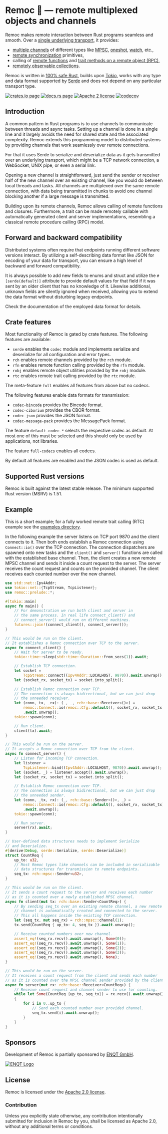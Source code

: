 # Remoc 🦑 — remote multiplexed objects and channels

Remoc makes remote interaction between Rust programs seamless and smooth.
Over a [single underlying transport], it provides:

  * [multiple channels] of different types like [MPSC], [oneshot], [watch], etc.,
  * [remote synchronization] primitives,
  * calling of [remote functions] and [trait methods on a remote object (RPC)],
  * [remotely observable collections].

Remoc is written in [100% safe Rust], builds upon [Tokio], works with any type
and data format supported by [Serde] and does not depend on any particular
transport type.

[single underlying transport]: https://docs.rs/remoc/latest/remoc/struct.Connect.html#physical-transport
[multiple channels]: https://docs.rs/remoc/latest/remoc/rch/index.html
[MPSC]: https://docs.rs/remoc/latest/remoc/rch/mpsc/index.html
[oneshot]: https://docs.rs/remoc/latest/remoc/rch/oneshot/index.html
[watch]: https://docs.rs/remoc/latest/remoc/rch/watch/index.html
[remote synchronization]: https://docs.rs/remoc/latest/remoc/robj/index.html
[remote functions]: https://docs.rs/remoc/latest/remoc/rfn/index.html
[remotely observable collections]: https://crates.io/crates/remoc-obs
[trait methods on a remote object (RPC)]: https://docs.rs/remoc/latest/remoc/rtc/index.html
[100% safe Rust]: https://www.rust-lang.org/
[Tokio]: https://tokio.rs
[Serde]: https://serde.rs

[![crates.io page](https://img.shields.io/crates/v/remoc)](https://crates.io/crates/remoc)
[![docs.rs page](https://docs.rs/remoc/badge.svg)](https://docs.rs/remoc)
[![Apache 2 license](https://img.shields.io/crates/l/remoc)](https://raw.githubusercontent.com/ENQT-GmbH/remoc/master/LICENSE)
[![codecov](https://codecov.io/gh/ENQT-GmbH/remoc/branch/master/graph/badge.svg?token=UDMOOK0QT8)](https://codecov.io/gh/ENQT-GmbH/remoc)

## Introduction

A common pattern in Rust programs is to use channels to communicate between
threads and async tasks.
Setting up a channel is done in a single line and it largely avoids the need
for shared state and the associated complexity.
Remoc extends this programming model to distributed systems by providing
channels that work seamlessly over remote connections.

For that it uses Serde to serialize and deserialize data as it gets transmitted
over an underlying transport,
which might be a TCP network connection, a WebSocket, UNIX pipe, or even a
serial link.

Opening a new channel is straightforward, just send the sender or receiver half
of the new channel over an existing channel, like you would do between local
threads and tasks.
All channels are multiplexed over the same remote connection, with data being
transmitted in chunks to avoid one channel blocking another if a large message
is transmitted.

Building upon its remote channels, Remoc allows calling of remote functions and
closures.
Furthermore, a trait can be made remotely callable with automatically generated
client and server implementations, resembling a classical remote procedure
calling (RPC) model.


## Forward and backward compatibility

Distributed systems often require that endpoints running different software
versions interact.
By utilizing a self-describing data format like JSON for encoding of your data
for transport, you can ensure a high level of backward and forward compatibility.

It is always possible to add new fields to enums and struct and utilize the
`#[serde(default)]` attribute to provide default values for that field if it
was sent by an older client that has no knowledge of it.
Likewise additional, unknown fields are silently ignored when received,
allowing you to extend the data format without disturbing legacy endpoints.

Check the documentation of the employed data format for details.


## Crate features

Most functionality of Remoc is gated by crate features.
The following features are available:

  * `serde` enables the `codec` module and implements serialize and
    deserialize for all configuration and error types.
  * `rch` enables remote channels provided by the `rch` module.
  * `rfn` enables remote function calling provided by the `rfn` module.
  * `robj` enables remote object utilities provided by the `robj` module.
  * `rtc` enables remote trait calling provided by the `rtc` module.

The meta-feature `full` enables all features from above but no codecs.

The following features enable data formats for transmission:

  * `codec-bincode` provides the Bincode format.
  * `codec-ciborium` provides the CBOR format.
  * `codec-json` provides the JSON format.
  * `codec-message-pack` provides the MessagePack format.

The feature `default-codec-*` selects the respective codec as default.
At most one of this must be selected and this should only be used by
applications, not libraries.

The feature `full-codecs` enables all codecs.

By default all features are enabled and the JSON codec is used as default.

## Supported Rust versions

Remoc is built against the latest stable release.
The minimum supported Rust version (MSRV) is 1.51.

## Example

This is a short example; for a fully worked remote trait calling (RTC) example
see the [examples directory](https://github.com/ENQT-GmbH/remoc/tree/master/examples).

In the following example the server listens on TCP port 9870 and the client connects to it.
Then both ends establish a Remoc connection using `Connect::io()` over the TCP connection.
The connection dispatchers are spawned onto new tasks and the `client()` and `server()` functions
are called with the established base channel.
Then, the client creates a new remote MPSC channel and sends it inside a count request to the 
server.
The server receives the count request and counts on the provided channel.
The client receives each counted number over the new channel.

```rust
use std::net::Ipv4Addr;
use tokio::net::{TcpStream, TcpListener};
use remoc::prelude::*;

#[tokio::main]
async fn main() {
    // For demonstration we run both client and server in
    // the same process. In real life connect_client() and
    // connect_server() would run on different machines.
    futures::join!(connect_client(), connect_server());
}

// This would be run on the client.
// It establishes a Remoc connection over TCP to the server.
async fn connect_client() {
    // Wait for server to be ready.
    tokio::time::sleep(std::time::Duration::from_secs(1)).await;

    // Establish TCP connection.
    let socket =
        TcpStream::connect((Ipv4Addr::LOCALHOST, 9870)).await.unwrap();
    let (socket_rx, socket_tx) = socket.into_split();

    // Establish Remoc connection over TCP.
    // The connection is always bidirectional, but we can just drop
    // the unneeded receiver.
    let (conn, tx, _rx): (_, _, rch::base::Receiver<()>) =
        remoc::Connect::io(remoc::Cfg::default(), socket_rx, socket_tx)
        .await.unwrap();
    tokio::spawn(conn);

    // Run client.
    client(tx).await;
}

// This would be run on the server.
// It accepts a Remoc connection over TCP from the client.
async fn connect_server() {
    // Listen for incoming TCP connection.
    let listener =
        TcpListener::bind((Ipv4Addr::LOCALHOST, 9870)).await.unwrap();
    let (socket, _) = listener.accept().await.unwrap();
    let (socket_rx, socket_tx) = socket.into_split();

    // Establish Remoc connection over TCP.
    // The connection is always bidirectional, but we can just drop
    // the unneeded sender.
    let (conn, _tx, rx): (_, rch::base::Sender<()>, _) =
        remoc::Connect::io(remoc::Cfg::default(), socket_rx, socket_tx)
        .await.unwrap();
    tokio::spawn(conn);

    // Run server.
    server(rx).await;
}

// User-defined data structures needs to implement Serialize
// and Deserialize.
#[derive(Debug, serde::Serialize, serde::Deserialize)]
struct CountReq {
    up_to: u32,
    // Most Remoc types like channels can be included in serializable
    // data structures for transmission to remote endpoints.
    seq_tx: rch::mpsc::Sender<u32>,
}

// This would be run on the client.
// It sends a count request to the server and receives each number
// as it is counted over a newly established MPSC channel.
async fn client(mut tx: rch::base::Sender<CountReq>) {
    // By sending seq_tx over an existing remote channel, a new remote
    // channel is automatically created and connected to the server.
    // This all happens inside the existing TCP connection.
    let (seq_tx, mut seq_rx) = rch::mpsc::channel(1);
    tx.send(CountReq { up_to: 4, seq_tx }).await.unwrap();

    // Receive counted numbers over new channel.
    assert_eq!(seq_rx.recv().await.unwrap(), Some(0));
    assert_eq!(seq_rx.recv().await.unwrap(), Some(1));
    assert_eq!(seq_rx.recv().await.unwrap(), Some(2));
    assert_eq!(seq_rx.recv().await.unwrap(), Some(3));
    assert_eq!(seq_rx.recv().await.unwrap(), None);
}

// This would be run on the server.
// It receives a count request from the client and sends each number
// as it is counted over the MPSC channel sender provided by the client.
async fn server(mut rx: rch::base::Receiver<CountReq>) {
    // Receive count request and channel sender to use for counting.
    while let Some(CountReq {up_to, seq_tx}) = rx.recv().await.unwrap()
    {
        for i in 0..up_to {
            // Send each counted number over provided channel.
            seq_tx.send(i).await.unwrap();
        }
    }
}
```


## Sponsors

Development of Remoc is partially sponsored by
[ENQT GmbH](https://enqt.de/).

[![ENQT Logo](https://raw.githubusercontent.com/ENQT-GmbH/remoc/master/.misc/ENQT.png)](https://enqt.de/)

## License

Remoc is licensed under the [Apache 2.0 license].

[Apache 2.0 license]: https://github.com/ENQT-GmbH/remoc/blob/master/LICENSE

### Contribution

Unless you explicitly state otherwise, any contribution intentionally submitted
for inclusion in Remoc by you, shall be licensed as Apache 2.0, without any
additional terms or conditions.
